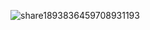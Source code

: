 ![share1893836459708931193](https://github.com/lavishsheth/Java-DSA-Code-Camp/assets/98145879/db26fa76-d127-4492-b75f-f6dc839bed10)
